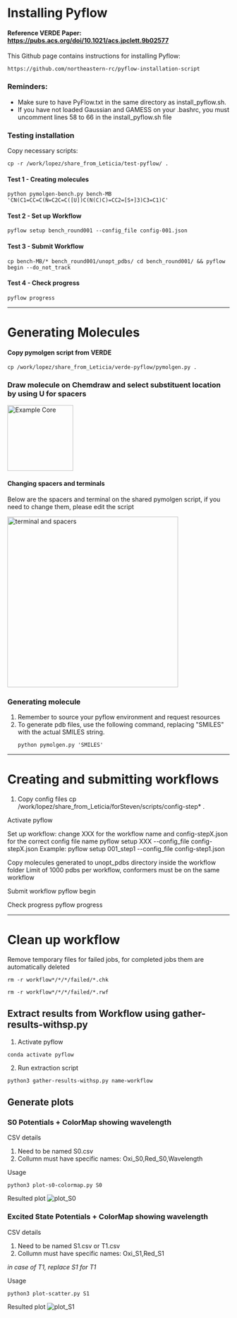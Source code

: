# Installing Pyflow 

#### Reference VERDE Paper: https://pubs.acs.org/doi/10.1021/acs.jpclett.9b02577
This Github page contains instructions for installing Pyflow: 
```
https://github.com/northeastern-rc/pyflow-installation-script
```

### Reminders:
- Make sure to have PyFlow.txt in the same directory as install_pyflow.sh.
- If you have not loaded Gaussian and GAMESS on your .bashrc, you must uncomment lines 58 to 66 in the install_pyflow.sh file

### Testing installation
Copy necessary scripts:
```
cp -r /work/lopez/share_from_Leticia/test-pyflow/ .
```

#### Test 1 - Creating molecules
```
python pymolgen-bench.py bench-MB 'CN(C1=CC=C(N=C2C=C([U])C(N(C)C)=CC2=[S+]3)C3=C1)C'
```

#### Test 2 - Set up Workflow
```
pyflow setup bench_round001 --config_file config-001.json
```

#### Test 3 - Submit Workflow
```
cp bench-MB/* bench_round001/unopt_pdbs/ cd bench_round001/ && pyflow begin --do_not_track
```

#### Test 4 - Check progress
```
pyflow progress
```
--- 

# Generating Molecules
#### Copy pymolgen script from VERDE
```
cp /work/lopez/share_from_Leticia/verde-pyflow/pymolgen.py .
```

### Draw molecule on Chemdraw and select substituent location by using U for spacers
<img width="149" alt="Example Core" src="https://github.com/Kimpton22/Tutorials-And-Guides/assets/100699955/c88389c5-64fc-41dc-9a27-c6f020c07565">

#### Changing spacers and terminals
Below are the spacers and terminal on the shared pymolgen script, if you need to change them, please edit the script

<img width="387" alt="terminal and spacers" src="https://github.com/Kimpton22/Tutorials-And-Guides/assets/100699955/c6599344-0b81-451d-9aa9-5a2715cfcc70">

### Generating molecule
1. Remember to source your pyflow environment and request resources
2. To generate pdb files, use the following command, replacing "SMILES" with the actual SMILES string.
   ```
   python pymolgen.py 'SMILES'
   ```
--- 

# Creating and submitting workflows
1. Copy config files
cp /work/lopez/share_from_Leticia/forSteven/scripts/config-step* .

Activate pyflow

Set up workflow: change XXX for the workflow name and config-stepX.json for the correct config file name
pyflow setup XXX --config_file config-stepX.json
Example: pyflow setup 001_step1 --config_file config-step1.json

Copy molecules generated to unopt_pdbs directory inside the workflow folder 
Limit of 1000 pdbs per workflow, conformers must be on the same workflow

Submit workflow 
		pyflow begin

Check progress
		pyflow progress


---
# Clean up workflow
Remove temporary files for failed jobs, for completed jobs them are automatically deleted
```
rm -r workflow*/*/*/failed/*.chk
```
```
rm -r workflow*/*/*/failed/*.rwf
```

## Extract results from Workflow using gather-results-withsp.py
1. Activate pyflow
```
conda activate pyflow
```
2. Run extraction script
```
python3 gather-results-withsp.py name-workflow
```

## Generate plots
### S0 Potentials + ColorMap showing wavelength
CSV details
  1. Need to be named S0.csv
  2. Collumn must have specific names: Oxi_S0,Red_S0,Wavelength

Usage
```
python3 plot-s0-colormap.py S0
```

Resulted plot
![plot_S0](https://github.com/adaogomesl/Leticia-LopezLab/assets/100699955/2a48e439-f486-4e13-8054-7ffd50c43fbd)

### Excited State Potentials + ColorMap showing wavelength
CSV details
  1. Need to be named S1.csv or T1.csv
  2. Collumn must have specific names: Oxi_S1,Red_S1
     
_in case of T1, replace S1 for T1_

Usage
```
python3 plot-scatter.py S1
```
Resulted plot
![plot_S1](https://github.com/adaogomesl/Leticia-LopezLab/assets/100699955/91ecc5c8-9702-404a-8524-cc4ce6e13bf2)
